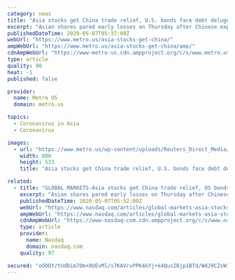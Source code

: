 ```yaml
---
category: news
title: "Asia stocks get China trade relief, U.S. bonds face debt deluge"
excerpt: "Asian shares pared early losses on Thursday after Chinese exports proved far stronger than even bulls had imagined, while U.S. bond investors were still daunted by the staggering amount of new debt set to be sold in coming weeks."
publishedDateTime: 2020-05-07T05:37:00Z
webUrl: "https://www.metro.us/asia-stocks-get-china/"
ampWebUrl: "https://www.metro.us/asia-stocks-get-china/amp/"
cdnAmpWebUrl: "https://www-metro-us.cdn.ampproject.org/c/s/www.metro.us/asia-stocks-get-china/amp/"
type: article
quality: 90
heat: -1
published: false

provider:
  name: Metro US
  domain: metro.us

topics:
  - Coronavirus in Asia
  - Coronavirus

images:
  - url: "https://www.metro.us/wp-content/uploads/Reuters_Direct_Media/USOnlineReportBusinessNews/tagreuters.com2020binary_LYNXMPEG46001-BASEIMAGE.jpg"
    width: 800
    height: 533
    title: "Asia stocks get China trade relief, U.S. bonds face debt deluge"

related:
  - title: "GLOBAL MARKETS-Asia stocks get China trade relief, US bonds face debt deluge"
    excerpt: "Asian shares pared early losses on Thursday after Chinese exports proved far stronger than even bulls had imagined, while U.S. bond investors were still daunted by the staggering amount of new debt set to be sold in coming weeks."
    publishedDateTime: 2020-05-07T05:52:00Z
    webUrl: "https://www.nasdaq.com/articles/global-markets-asia-stocks-get-china-trade-relief-us-bonds-face-debt-deluge-2020-05-07"
    ampWebUrl: "https://www.nasdaq.com/articles/global-markets-asia-stocks-get-china-trade-relief-us-bonds-face-debt-deluge-2020-05-07?amp"
    cdnAmpWebUrl: "https://www-nasdaq-com.cdn.ampproject.org/c/s/www.nasdaq.com/articles/global-markets-asia-stocks-get-china-trade-relief-us-bonds-face-debt-deluge-2020-05-07?amp"
    type: article
    provider:
      name: Nasdaq
      domain: nasdaq.com
    quality: 97

secured: "oODOY/tUdDim7Om+8UEvMl/s7KAVrvPPK4kYj+k4QusIBjp1BTd/WdJ9CZsW18MEc9ZW9jTpdx7HafKUyYR9a+8VxH98SdTaIJqyVZlgpIVpVOObKYMnxAneIVqwsFEOsp1IzwLAbc2408U8Nr2Z+3SnUmRACbLy35CHY1hkxUbh+8iJm5VyZQSa56xY0IKTm5zbTGWXJG+SqE2zdLJZ+PwJfQ1fNZunV9zSpGRJNJT0ooqoWVc1R4KHMGS4E9XwR8frsigykCw1Gqv3+9tH+TkvygYBIHYZdzboMoDW/o4U4A6SSU6SsPpjMCpA6tO2;galWYyGPfMcemKn3TyekZQ=="
---
```


